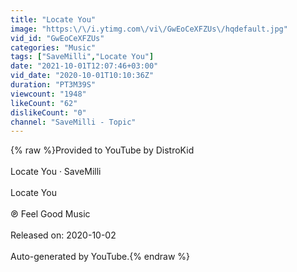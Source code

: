```yaml
---
title: "Locate You"
image: "https:\/\/i.ytimg.com\/vi\/GwEoCeXFZUs\/hqdefault.jpg"
vid_id: "GwEoCeXFZUs"
categories: "Music"
tags: ["SaveMilli","Locate You"]
date: "2021-10-01T12:07:46+03:00"
vid_date: "2020-10-01T10:10:36Z"
duration: "PT3M39S"
viewcount: "1948"
likeCount: "62"
dislikeCount: "0"
channel: "SaveMilli - Topic"
---
```

{% raw %}Provided to YouTube by DistroKid<br /><br />Locate You · SaveMilli<br /><br />Locate You<br /><br />℗ Feel Good Music<br /><br />Released on: 2020-10-02<br /><br />Auto-generated by YouTube.{% endraw %}
